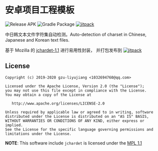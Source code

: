 # 安卓项目工程模板

![Release APK](https://github.com/gzu-liyujiang/CJKCharsetDetector/workflows/Release%20APK/badge.svg)
![Gradle Package](https://github.com/gzu-liyujiang/CJKCharsetDetector/workflows/Gradle%20Package/badge.svg)
[![jitpack](https://jitpack.io/v/gzu-liyujiang/CJKCharsetDetector.svg)](https://jitpack.io/#gzu-liyujiang/CJKCharsetDetector)

中日韩文本文件字符集自动检测。Auto-detection of charset in Chinese, Japanese and Korean text files.

基于 Mozilla 的 [jchardet-1.1](http://jchardet.sourceforge.net) 进行易用性封装， 并打包发布到 [![jitpack](https://jitpack.io/v/gzu-liyujiang/CJKCharsetDetector.svg)](https://jitpack.io/#gzu-liyujiang/CJKCharsetDetector)


## License

```text
Copyright (c) 2019-2020 gzu-liyujiang <1032694760@qq.com>

Licensed under the Apache License, Version 2.0 (the "License");
you may not use this file except in compliance with the License.
You may obtain a copy of the License at

   http://www.apache.org/licenses/LICENSE-2.0

Unless required by applicable law or agreed to in writing, software
distributed under the License is distributed on an "AS IS" BASIS,
WITHOUT WARRANTIES OR CONDITIONS OF ANY KIND, either express or implied.
See the License for the specific language governing permissions and
limitations under the License.
```
**NOTE**: This software include `jchardet` is licensed under the [MPL 1.1](http://www.mozilla.org/MPL/)
